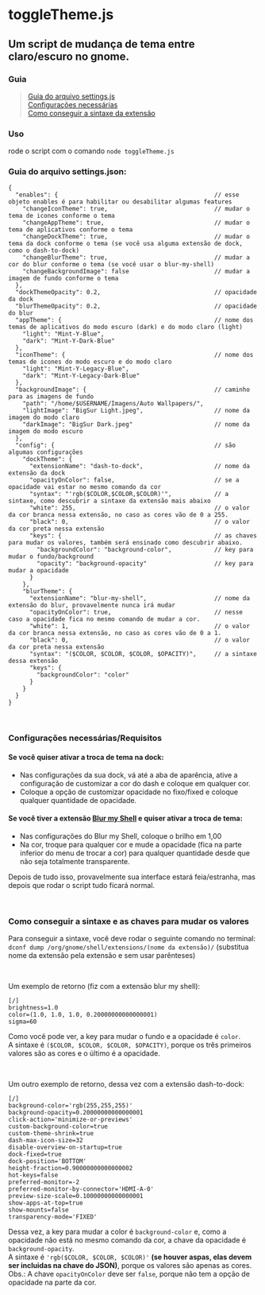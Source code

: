 
# toggleTheme.js

## **Um script de mudança de tema entre claro/escuro no gnome.**

### **Guia** 
> [Guia do arquivo settings.js](#guiaSettings) <br>
> [Configurações necessárias](#requirements) <br>
> [Como conseguir a sintaxe da extensão](#getsyntax)

### **Uso** <br>
rode o script com o comando `node toggleTheme.js`


**<h3 name="guiaSettings">Guia do arquivo settings.json:</h3>**
```
{
  "enables": {                                            // esse objeto enables é para habilitar ou desabilitar algumas features
    "changeIconTheme": true,                              // mudar o tema de icones conforme o tema
    "changeAppTheme": true,                               // mudar o tema de aplicativos conforme o tema
    "changeDockTheme": true,                              // mudar o tema da dock conforme o tema (se você usa alguma extensão de dock, como o dash-to-dock)
    "changeBlurTheme": true,                              // mudar a cor do blur conforme o tema (se você usar o blur-my-shell)
    "changeBackgroundImage": false                        // mudar a imagem de fundo conforme o tema
  },
  "dockThemeOpacity": 0.2,                                // opacidade da dock
  "blurThemeOpacity": 0.2,                                // opacidade do blur
  "appTheme": {                                           // nome dos temas de aplicativos do modo escuro (dark) e do modo claro (light)
    "light": "Mint-Y-Blue",
    "dark": "Mint-Y-Dark-Blue"
  },
  "iconTheme": {                                          // nome dos temas de icones do modo escuro e do modo claro
    "light": "Mint-Y-Legacy-Blue",
    "dark": "Mint-Y-Legacy-Dark-Blue"
  },
  "backgroundImage": {                                    // caminho para as imagens de fundo
    "path": "/home/$USERNAME/Imagens/Auto Wallpapers/",
    "lightImage": "BigSur Light.jpeg",                    // nome da imagem do modo claro
    "darkImage": "BigSur Dark.jpeg"                       // nome da imagem do modo escuro
  },
  "config": {                                             // são algumas configurações
    "dockTheme": {
      "extensionName": "dash-to-dock",                    // nome da extensão da dock
      "opacityOnColor": false,                            // se a opacidade vai estar no mesmo comando da cor
      "syntax": "'rgb($COLOR,$COLOR,$COLOR)'",            // a sintaxe, como descubrir a sintaxe da extensão mais abaixo
      "white": 255,                                       // o valor da cor branca nessa extensão, no caso as cores vão de 0 a 255.
      "black": 0,                                         // o valor da cor preta nessa extensão
      "keys": {                                           // as chaves para mudar os valores, também será ensinado como descubrir abaixo.
        "backgroundColor": "background-color",            // key para mudar o fundo/background
        "opacity": "background-opacity"                   // key para mudar a opacidade
      }
    },
    "blurTheme": {
      "extensionName": "blur-my-shell",                   // nome da extensão do blur, provavelmente nunca irá mudar
      "opacityOnColor": true,                             // nesse caso a opacidade fica no mesmo comando de mudar a cor.
      "white": 1,                                         // o valor da cor branca nessa extensão, no caso as cores vão de 0 a 1.
      "black": 0,                                         // o valor da cor preta nessa extensão
      "syntax": "($COLOR, $COLOR, $COLOR, $OPACITY)",     // a sintaxe dessa extensão
      "keys": {
        "backgroundColor": "color"
      }
    }
  }
}
```

<br>

**<h3 name="requirements">Configurações necessárias/Requisitos</h3>**
#### Se você quiser ativar a troca de tema na dock:
* Nas configurações da sua dock, vá até a aba de aparência, ative a configuração de customizar a cor do dash e coloque em qualquer cor.
* Coloque a opção de customizar opacidade no fixo/fixed e coloque qualquer quantidade de opacidade.
#### Se você tiver a extensão [Blur my Shell](https://extensions.gnome.org/extension/3193/blur-my-shell/) e quiser ativar a troca de tema:
* Nas configurações do Blur my Shell, coloque o brilho em 1,00
* Na cor, troque para qualquer cor e mude a opacidade (fica na parte inferior do menu de trocar a cor) para qualquer quantidade desde que não seja totalmente transparente.

Depois de tudo isso, provavelmente sua interface estará feia/estranha, mas depois que rodar o script tudo ficará normal.

<br>

**<h3 name="getsyntax">Como conseguir a sintaxe e as chaves para mudar os valores</h3>**
Para conseguir a sintaxe, você deve rodar o seguinte comando no terminal: `dconf dump /org/gnome/shell/extensions/(nome da extensão)/` (substitua nome da extensão pela extensão e sem usar parênteses)

<br>

Um exemplo de retorno (fiz com a extensão blur my shell):
```
[/]
brightness=1.0
color=(1.0, 1.0, 1.0, 0.20000000000000001)
sigma=60
```
Como você pode ver, a key para mudar o fundo e a opacidade é `color`.<br>
A sintaxe é `($COLOR, $COLOR, $COLOR, $OPACITY)`, porque os três primeiros valores são as cores e o último é a opacidade.

<br>

Um outro exemplo de retorno, dessa vez com a extensão dash-to-dock:
```
[/]
background-color='rgb(255,255,255)'
background-opacity=0.20000000000000001
click-action='minimize-or-previews'
custom-background-color=true
custom-theme-shrink=true
dash-max-icon-size=32
disable-overview-on-startup=true
dock-fixed=true
dock-position='BOTTOM'
height-fraction=0.90000000000000002
hot-keys=false
preferred-monitor=-2
preferred-monitor-by-connector='HDMI-A-0'
preview-size-scale=0.10000000000000001
show-apps-at-top=true
show-mounts=false
transparency-mode='FIXED'
```
Dessa vez, a key para mudar a color é `background-color` e, como a opacidade não está no mesmo comando da cor, a chave da opacidade é `background-opacity`. <br>
A sintaxe é `'rgb($COLOR, $COLOR, $COLOR)'` **(se houver aspas, elas devem ser incluidas na chave do JSON)**, porque os valores são apenas as cores. <br>
Obs.: A chave `opacityOnColor` deve ser `false`, porque não tem a opção de opacidade na parte da cor.
